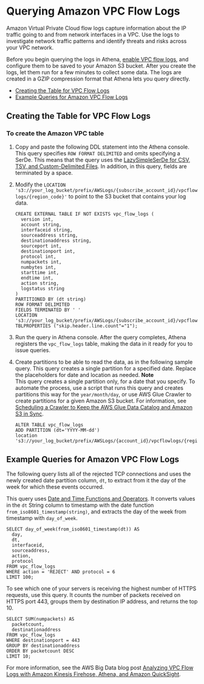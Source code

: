 # Querying Amazon VPC Flow Logs<a name="vpc-flow-logs"></a>

Amazon Virtual Private Cloud flow logs capture information about the IP traffic going to and from network interfaces in a VPC\. Use the logs to investigate network traffic patterns and identify threats and risks across your VPC network\.

Before you begin querying the logs in Athena, [enable VPC flow logs](http://docs.aws.amazon.com/AmazonVPC/latest/UserGuide/flow-logs.html), and configure them to be saved to your Amazon S3 bucket\. After you create the logs, let them run for a few minutes to collect some data\. The logs are created in a GZIP compression format that Athena lets you query directly\. 
+  [Creating the Table for VPC Flow Logs](#create-vpc-logs-table) 
+  [Example Queries for Amazon VPC Flow Logs](#query-examples-vpc-logs) 

## Creating the Table for VPC Flow Logs<a name="create-vpc-logs-table"></a>

### To create the Amazon VPC table<a name="to-create-the-vpc-table"></a>

1. Copy and paste the following DDL statement into the Athena console\. This query specifies `ROW FORMAT DELIMITED` and omits specifying a SerDe\. This means that the query uses the [LazySimpleSerDe for CSV, TSV, and Custom\-Delimited Files](lazy-simple-serde.md)\. In addition, in this query, fields are terminated by a space\.

1. Modify the `LOCATION 's3://your_log_bucket/prefix/AWSLogs/{subscribe_account_id}/vpcflowlogs/{region_code}'` to point to the S3 bucket that contains your log data\.

   ```
   CREATE EXTERNAL TABLE IF NOT EXISTS vpc_flow_logs (
     version int,
     account string,
     interfaceid string,
     sourceaddress string,
     destinationaddress string,
     sourceport int,
     destinationport int,
     protocol int,
     numpackets int,
     numbytes int,
     starttime int,
     endtime int,
     action string,
     logstatus string
   )  
   PARTITIONED BY (dt string)
   ROW FORMAT DELIMITED
   FIELDS TERMINATED BY ' '
   LOCATION 's3://your_log_bucket/prefix/AWSLogs/{subscribe_account_id}/vpcflowlogs/{region_code}'
   TBLPROPERTIES ("skip.header.line.count"="1");
   ```

1. Run the query in Athena console\. After the query completes, Athena registers the `vpc_flow_logs` table, making the data in it ready for you to issue queries\.

1. Create partitions to be able to read the data, as in the following sample query\. This query creates a single partition for a specified date\. Replace the placeholders for date and location as needed\. 
**Note**  
This query creates a single partition only, for a date that you specify\. To automate the process, use a script that runs this query and creates partitions this way for the `year/month/day`, or use AWS Glue Crawler to create partitions for a given Amazon S3 bucket\. For information, see [Scheduling a Crawler to Keep the AWS Glue Data Catalog and Amazon S3 in Sync](glue-best-practices.md#schema-crawlers-schedule)\.

   ```
   ALTER TABLE vpc_flow_logs
   ADD PARTITION (dt='YYYY-MM-dd')
   location 's3://your_log_bucket/prefix/AWSLogs/{account_id}/vpcflowlogs/{region_code}/YYYY/MM/dd';
   ```

## Example Queries for Amazon VPC Flow Logs<a name="query-examples-vpc-logs"></a>

The following query lists all of the rejected TCP connections and uses the newly created date partition column, `dt`, to extract from it the day of the week for which these events occurred\.

This query uses [Date and Time Functions and Operators](https://prestodb.io/docs/0.172/functions/datetime.html)\. It converts values in the `dt` String column to timestamp with the date function `from_iso8601_timestamp(string)`, and extracts the day of the week from timestamp with `day_of_week`\.

```
SELECT day_of_week(from_iso8601_timestamp(dt)) AS
  day,
  dt,
  interfaceid,
  sourceaddress,
  action,
  protocol
FROM vpc_flow_logs
WHERE action = 'REJECT' AND protocol = 6
LIMIT 100;
```

To see which one of your servers is receiving the highest number of HTTPS requests, use this query\. It counts the number of packets received on HTTPS port 443, groups them by destination IP address, and returns the top 10\.

```
SELECT SUM(numpackets) AS
  packetcount,
  destinationaddress
FROM vpc_flow_logs
WHERE destinationport = 443
GROUP BY destinationaddress
ORDER BY packetcount DESC
LIMIT 10;
```

For more information, see the AWS Big Data blog post [Analyzing VPC Flow Logs with Amazon Kinesis Firehose, Athena, and Amazon QuickSight](http://aws.amazon.com/blogs/big-data/analyzing-vpc-flow-logs-with-amazon-kinesis-firehose-amazon-athena-and-amazon-quicksight/)\.